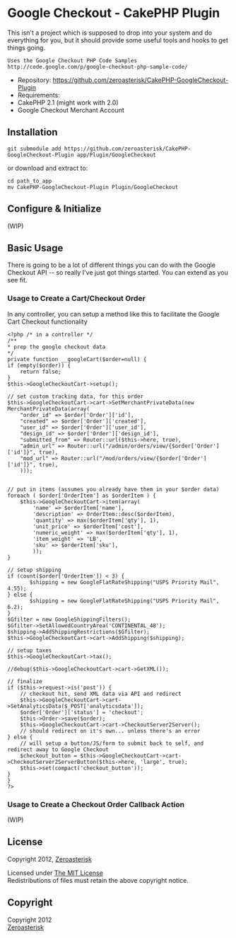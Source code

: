 # Google Checkout - CakePHP Plugin #

This isn't a project which is supposed to drop into your system and do everything for you, but it should provide some useful tools and hooks to get things going.

    Uses the Google Checkout PHP Code Samples
    http://code.google.com/p/google-checkout-php-sample-code/


* Repository: https://github.com/zeroasterisk/CakePHP-GoogleCheckout-Plugin
* Requirements: 
 * CakePHP 2.1 (might work with 2.0)
 * Google Checkout Merchant Account

## Installation ##

    git submodule add https://github.com/zeroasterisk/CakePHP-GoogleCheckout-Plugin app/Plugin/GoogleCheckout

or download and extract to:

    cd path_to_app
    mv CakePHP-GoogleCheckout-Plugin Plugin/GoogleCheckout

## Configure & Initialize ##

(WIP)

## Basic Usage ##

There is going to be a lot of different things you can do with the Google Checkout API -- so really I've just got things started.  You can extend as you see fit.

### Usage to Create a Cart/Checkout Order ###

In any controller, you can setup a method like this to facilitate the Google Cart Checkout functionality

    <?php /* in a controller */
    /**
    * prep the google checkout data
    */
    private function __googleCart($order=null) {
    if (empty($order)) {
    	return false;
    }
    $this->GoogleCheckoutCart->setup();

    // set custom tracking data, for this order
    $this->GoogleCheckoutCart->cart->SetMerchantPrivateData(new MerchantPrivateData(array(
    	"order_id" => $order['Order']['id'],
    	"created" => $order['Order']['created'],
    	"user_id" => $order['Order']['user_id'],
    	"design_id" => $order['Order']['design_id'],
    	"submitted_from" => Router::url($this->here, true),
    	"admin_url" => Router::url("/admin/orders/view/{$order['Order']['id']}", true),
    	"mod_url" => Router::url("/mod/orders/view/{$order['Order']['id']}", true),
    	)));


    // put in items (assumes you already have them in your $order data)
    foreach ( $order['OrderItem'] as $orderItem ) {
    	$this->GoogleCheckoutCart->item(array(
    		'name' => $orderItem['name'],
    		'description' => OrderItem::desc($orderItem),
    		'quantity' => max($orderItem['qty'], 1),
    		'unit_price' => $orderItem['cost'],
    		'numeric_weight' => max($orderItem['qty'], 1),
    		'item_weight' => 'LB',
    		'sku' => $orderItem['sku'],
    		));
    }

    // setup shipping
    if (count($order['OrderItem']) < 3) {
    	   $shipping = new GoogleFlatRateShipping("USPS Priority Mail", 4.55);
    } else {
    	   $shipping = new GoogleFlatRateShipping("USPS Priority Mail", 6.2);
    }
    $Gfilter = new GoogleShippingFilters();
    $Gfilter->SetAllowedCountryArea('CONTINENTAL_48');
    $shipping->AddShippingRestrictions($Gfilter);
    $this->GoogleCheckoutCart->cart->AddShipping($shipping);

    // setup taxes
    $this->GoogleCheckoutCart->tax();

    //debug($this->GoogleCheckoutCart->cart->GetXML());

    // finalize
    if ($this->request->is('post')) {
    	// checkout hit, send XML data via API and redirect
    	$this->GoogleCheckoutCart->cart->SetAnalyticsData($_POST['analyticsdata']);
    	$order['Order']['status'] = 'checkout';
    	$this->Order->save($order);
    	$this->GoogleCheckoutCart->cart->CheckoutServer2Server();
    	// should redirect on it's own... unless there's an error
    } else {
    	// will setup a button/JS/form to submit back to self, and redirect away to Google Checkout
    	$checkout_button = $this->GoogleCheckoutCart->cart->CheckoutServer2ServerButton($this->here, 'large', true);
    	$this->set(compact('checkout_button'));
    }
    }
    ?>

### Usage to Create a Checkout Order Callback Action ###

(WIP)

## License ##

Copyright 2012, [Zeroasterisk](http://zeroasterisk.com)

Licensed under [The MIT License](http://www.opensource.org/licenses/mit-license.php)<br/>
Redistributions of files must retain the above copyright notice.

## Copyright ##

Copyright 2012<br/>
[Zeroasterisk](http://zeroasterisk.com)<br/>
